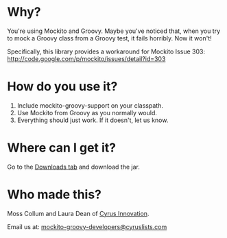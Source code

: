 Why?
====

You're using Mockito and Groovy. Maybe you've noticed that, when you try to mock a Groovy
class from a Groovy test, it fails horribly. Now it won't!

Specifically, this library provides a workaround for Mockito Issue 303:
http://code.google.com/p/mockito/issues/detail?id=303

How do you use it?
==================

1) Include mockito-groovy-support on your classpath.
2) Use Mockito from Groovy as you normally would.
3) Everything should just work. If it doesn't, let us know.

Where can I get it?
===================

Go to the [Downloads tab](https://github.com/cyrusinnovation/mockito-groovy-support/downloads) and download the jar.

Who made this?
==============

Moss Collum and Laura Dean of [Cyrus Innovation](http://www.cyrusinnovation.com/).

Email us at: mockito-groovy-developers@cyruslists.com
